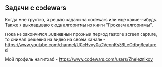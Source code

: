 ## Задачи с codewars
Когда мне грустно, я решаю задачи на codewars или еще какие-нибудь. Также я выкладываю сюда алгоритмы из книги "Грокаем алгоритмы".

Пока не закончился 30дневный пробный период fastone screen capture, то снимал решения на видео на своем канале - https://www.youtube.com/channel/UCcHvvy0aDVeonKsS6LeOdbg/featured

Мой профиль на гитхаб - https://www.codewars.com/users/Zheleznikov

